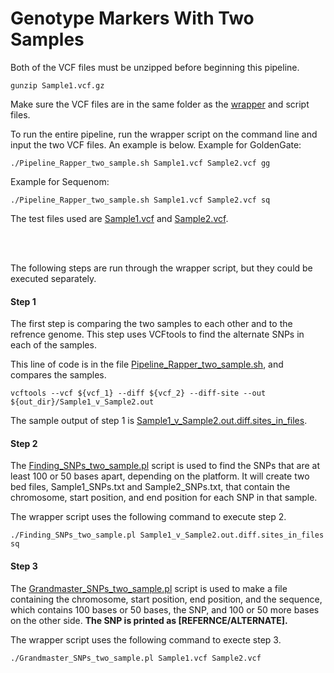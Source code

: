 # Genotype Markers With Two Samples

Both of the VCF files must be unzipped before beginning this pipeline.
`````shell
gunzip Sample1.vcf.gz
`````
Make sure the VCF files are in the same folder as the [wrapper](https://github.com/mcastronova/genotypeR/blob/master/inst/SequenomMarkers_v2/two_sample/Pipeline_rapper_two_sample.sh) and script files. 

To run the entire pipeline, run the wrapper script on the command line and input the two VCF files. An example is below.
Example for GoldenGate:
`````shell
./Pipeline_Rapper_two_sample.sh Sample1.vcf Sample2.vcf gg
`````
Example for Sequenom:
`````shell
./Pipeline_Rapper_two_sample.sh Sample1.vcf Sample2.vcf sq
`````
The test files used are [Sample1.vcf](https://github.com/StevisonLab/genotypeR/blob/master/inst/SequenomMarkers_v2/two_sample/test_files/Sample1.vcf) and [Sample2.vcf](https://github.com/StevisonLab/genotypeR/blob/master/inst/SequenomMarkers_v2/two_sample/test_files/Sample2.vcf). 

<br />
<br />

The following steps are run through the wrapper script, but they could be executed separately.
#### Step 1
The first step is comparing the two samples to each other and to the refrence genome. This step uses VCFtools to find the alternate SNPs in each of the samples.

This line of code is in the file [Pipeline_Rapper_two_sample.sh](https://github.com/StevisonLab/genotypeR/blob/master/inst/SequenomMarkers_v2/two_sample/R_Pipeline_rapper_two_sample.sh), and compares the samples.
`````shell
vcftools --vcf ${vcf_1} --diff ${vcf_2} --diff-site --out ${out_dir}/Sample1_v_Sample2.out
`````
The sample output of step 1 is [Sample1_v_Sample2.out.diff.sites_in_files](https://github.com/StevisonLab/genotypeR/blob/master/inst/SequenomMarkers_v2/two_sample/test_files/Sample1_v_Sample2.out.diff.sites_in_files).

#### Step 2
The [Finding_SNPs_two_sample.pl](https://github.com/StevisonLab/genotypeR/blob/master/inst/SequenomMarkers_v2/two_sample/Finding_SNPs_two_sample.pl) script is used to find the SNPs that are at least 100 or 50 bases apart, depending on the platform. It will create two bed files, Sample1_SNPs.txt and Sample2_SNPs.txt, that contain the chromosome, start position, and end position for each SNP in that sample.

The wrapper script uses the following command to execute step 2.
`````shell
./Finding_SNPs_two_sample.pl Sample1_v_Sample2.out.diff.sites_in_files sq
`````

#### Step 3
The [Grandmaster_SNPs_two_sample.pl](https://github.com/mcastronova/genotypeR/blob/master/inst/SequenomMarkers_v2/two_sample/Grandmaster_SNPs_two_sample.pl) script is used to make a file containing the chromosome, start position, end position, and the sequence, which contains 100 bases or 50 bases, the SNP, and 100 or 50 more bases on the other side. **The SNP is printed as [REFERNCE/ALTERNATE].**

The wrapper script uses the following command to execte step 3.
`````shell
./Grandmaster_SNPs_two_sample.pl Sample1.vcf Sample2.vcf
`````

